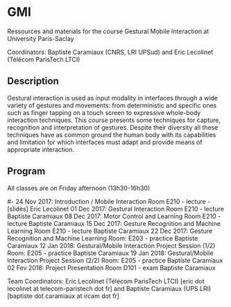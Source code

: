 # GMI
Ressources and materials for the course Gestural Mobile Interaction at University Paris-Saclay

Coordinators: Baptiste Caramiaux (CNRS, LRI UPSud) and Eric Lecolinet (Télécom ParisTech LTCI) 

## Description

Gestural interaction is used as input modality in interfaces through a wide variety of gestures and movements: from deterministic and specific ones such as finger tapping on a touch screen to expressive whole-body interaction techniques. This course presents some techniques for capture, recognition and interpretation of gestures. Despite their diversity all these techniques have as common ground the human body with its capabilities and limitation for which interfaces must adapt and provide means of appropriate interaction.

## Program
All classes are on Friday afternoon (13h30-16h30)

#- 24 Nov 2017: Introduction / Mobile Interaction 
Room E210 - lecture - [slides] 
Eric Lecolinet
01 Dec 2017: Gestural Interaction 
Room E210 - lecture 
Baptiste Caramiaux
08 Dec 2017: Motor Control and Learning 
Room E210 - lecture 
Baptiste Caramiaux
15 Dec 2017: Gesture Recognition and Machine Learning 
Room E210 - lecture 
Baptiste Caramiaux
22 Dec 2017: Gesture Recognition and Machine Learning 
Room: E203 - practice 
Baptiste Caramiaux
12 Jan 2018: Gestural/Mobile Interaction Project Session (1/2) 
Room: E205 - practice 
Baptiste Caramiaux
19 Jan 2018: Gestural/Mobile Interaction Project Session (2/2) 
Room: E205 - practice 
Baptiste Caramiaux
02 Fev 2018: Project Presentation 
Room D101 - exam 
Baptiste Caramiaux

Team
Coordinators: Eric Lecolinet (Télécom ParisTech LTCI) [eric dot lecolinet at telecom-paristech dot fr] 
and Baptiste Caramiaux (UPS LRI) [baptiste dot caramiaux at ircam dot fr]
